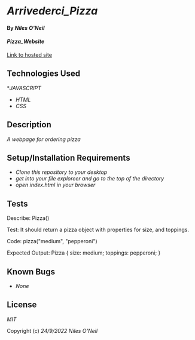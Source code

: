# _Arrivederci_Pizza_

#### By _**Niles O'Neil**_

#### _Pizza_Website_

[Link to hosted site](https://nilesoneil.github.io/)

## Technologies Used

*_JAVASCRIPT_
* _HTML_
* _CSS_

## Description

_A webpage for ordering pizza_

## Setup/Installation Requirements

* _Clone this repository to your desktop_
* _get into your file exploreer and go to the top of the directory_
* _open index.html in your browser_

## Tests

Describe: Pizza()

Test: It should return a pizza object with properties for size, and toppings.

Code: pizza("medium", "pepperoni")

Expected Output: Pizza { size: medium; toppings: pepperoni; }



## Known Bugs

* _None_

## License

_MIT_

Copyright (c) _24/9/2022_ _Niles O'Neil_